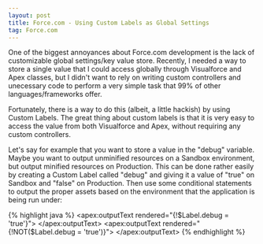 ```yaml
---
layout: post
title: Force.com - Using Custom Labels as Global Settings
tag: Force.com
---
```


One of the biggest annoyances about Force.com development is the lack of customizable global settings/key value store. Recently, I needed a way to store a single value that I could access globally through Visualforce and Apex classes, but I didn't want to rely on writing custom controllers and unecessary code to perform a very simple task that 99% of other languages/frameworks offer.

Fortunately, there is a way to do this (albeit, a little hackish) by using Custom Labels. The great thing about custom labels is that it is very easy to access the value from both Visualforce and Apex, without requiring any custom controllers.

Let's say for example that you want to store a value in the "debug" variable. Maybe you want to output unminified resources on a Sandbox environment, but output minified resources on Production. This can be done rather easily by creating a Custom Label called "debug" and giving it a value of "true" on Sandbox and "false" on Production. Then use some conditional statements to output the proper assets based on the environment that the application is being run under:

{% highlight java %}
<apex:outputText rendered="{!$Label.debug = 'true'}">
    <!-- FULL ASSETS -->
    <script src="{!URLFOR($Resource.Assets, 'javascripts/jquery.tools.min.js')}" type="text/javascript"></script>
    <script src="{!URLFOR($Resource.Assets, 'javascripts/jquery.flexslider-min.js')}" type="text/javascript"></script>
    <script src="{!URLFOR($Resource.Assets, 'javascripts/jquery.paginate.js')}" type="text/javascript"></script>
    <script src="{!URLFOR($Resource.Assets, 'javascripts/application.js')}" type="text/javascript"></script>
</apex:outputText>
<apex:outputText rendered="{!NOT($Label.debug = 'true')}">
    <!-- MINIFIED ASSETS -->
    <script src="{!URLFOR($Resource.Assets, 'application.js')}" type="text/javascript"></script>
</apex:outputText>
{% endhighlight %}
